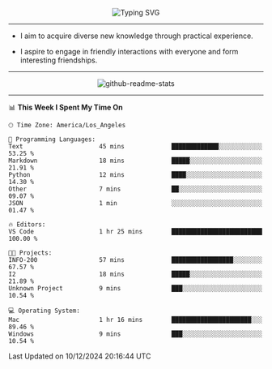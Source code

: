 <p align="center">
  <img src="https://readme-typing-svg.demolab.com?font=Fira+Code&weight=500&size=32&duration=2500&pause=1600&center=true&vCenter=true&random=false&width=1024&height=64&lines=Hi+there+%F0%9F%91%8B;I'm+delighted+you+could+make+it+here+%F0%9F%8E%89;I'm+Harry%2C+a+college+student+still+finding+my+way" alt="Typing SVG" />
</p>


---


- I aim to acquire diverse new knowledge through practical experience.

- I aspire to engage in friendly interactions with everyone and form interesting friendships.


---


<p align="center">
  <img src="https://github-readme-stats.vercel.app/api?username=Harry-Jing&show_icons=true" alt="github-readme-stats"/>
</p>


---

<!--START_SECTION:waka-->
📊 **This Week I Spent My Time On** 

```text
🕑︎ Time Zone: America/Los_Angeles

💬 Programming Languages: 
Text                     45 mins             █████████████░░░░░░░░░░░░   53.25 % 
Markdown                 18 mins             █████░░░░░░░░░░░░░░░░░░░░   21.91 % 
Python                   12 mins             ████░░░░░░░░░░░░░░░░░░░░░   14.30 % 
Other                    7 mins              ██░░░░░░░░░░░░░░░░░░░░░░░   09.07 % 
JSON                     1 min               ░░░░░░░░░░░░░░░░░░░░░░░░░   01.47 % 

🔥 Editors: 
VS Code                  1 hr 25 mins        █████████████████████████   100.00 % 

🐱‍💻 Projects: 
INFO-200                 57 mins             █████████████████░░░░░░░░   67.57 % 
I2                       18 mins             █████░░░░░░░░░░░░░░░░░░░░   21.89 % 
Unknown Project          9 mins              ███░░░░░░░░░░░░░░░░░░░░░░   10.54 % 

💻 Operating System: 
Mac                      1 hr 16 mins        ██████████████████████░░░   89.46 % 
Windows                  9 mins              ███░░░░░░░░░░░░░░░░░░░░░░   10.54 % 
```


 Last Updated on 10/12/2024 20:16:44 UTC
<!--END_SECTION:waka-->
